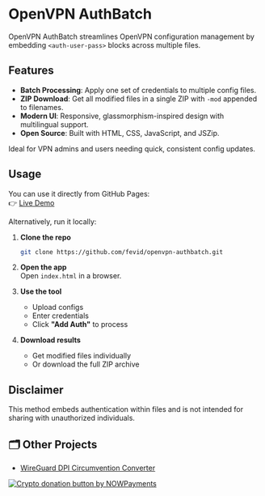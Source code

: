 # OpenVPN AuthBatch

OpenVPN AuthBatch streamlines OpenVPN configuration management by embedding `<auth-user-pass>` blocks across multiple files.  

## Features

- **Batch Processing**: Apply one set of credentials to multiple config files.  
- **ZIP Download**: Get all modified files in a single ZIP with `-mod` appended to filenames.  
- **Modern UI**: Responsive, glassmorphism-inspired design with multilingual support.  
- **Open Source**: Built with HTML, CSS, JavaScript, and JSZip.  

Ideal for VPN admins and users needing quick, consistent config updates.  

## Usage

You can use it directly from GitHub Pages:  
👉 [Live Demo](https://fevid.github.io/openvpn-authbatch)

Alternatively, run it locally:

1. **Clone the repo**  
   ```bash
   git clone https://github.com/fevid/openvpn-authbatch.git
   ```

2. **Open the app**  
   Open `index.html` in a browser.  

3. **Use the tool**  
   - Upload configs  
   - Enter credentials  
   - Click **"Add Auth"** to process  

4. **Download results**  
   - Get modified files individually  
   - Or download the full ZIP archive  

## Disclaimer

This method embeds authentication within files and is not intended for sharing with unauthorized individuals.

## 🗂 Other Projects

- [WireGuard DPI Circumvention Converter](https://github.com/fevid/wireguard-dpi-circumvention-converter)


<a href="https://nowpayments.io/donation?api_key=bc7f43a9-c6fe-4382-a8eb-69001c7a5fe0" target="_blank" rel="noreferrer noopener">
    <img src="https://nowpayments.io/images/embeds/donation-button-black.svg" alt="Crypto donation button by NOWPayments">
</a>
